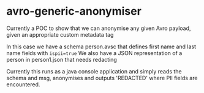 # avro-generic-anonymiser

Currently a POC to show that we can anonymise any given Avro payload, given an appropriate custom metadata tag

In this case we have a schema person.avsc that defines first name and last name fields with `ispii=true`
We also have a JSON representation of a person in person1.json that needs redacting

Currently this runs as a java console application and simply reads the schema and msg, anonymises and outputs 'REDACTED' where PII fields are encountered.